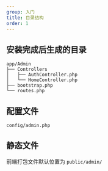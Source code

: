 ```yaml
---
group: 入门
title: 目录结构
order: 1
---
```


## 安装完成后生成的目录

```
app/Admin
├── Controllers
│   ├── AuthController.php
│   └── HomeController.php
├── bootstrap.php
└── routes.php
```

## 配置文件

```
config/admin.php
```

## 静态文件

前端打包文件默认位置为 `public/admin/`
